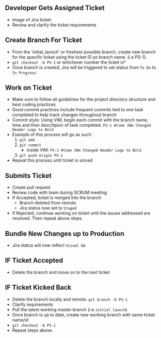 ## Developer Gets Assigned Ticket
*   Image of Jira ticket:
*   Review and clarify the ticket requirements 

## Create Branch For Ticket
*   From the 'initial_launch' or freshest possible branch, create new branch for the specific ticket using the ticket ID as branch name. (i.e PS-1). 
*   `git checkout -b PS-1` or whichever number the ticket is*
*   Once branch is created, Jira will be triggered to set status from `To Do` to `In Progress`

##  Work on Ticket
*   Make sure to follow all guidelines for the project directory structure and best coding practices
*   Good commit practices include frequent commits tied to one task completed to help track changes throughout branch
*   Commit style: Using VIM, begin each commit with the branch name, time and then descritpion of task completed. `PS-1 #time 30m Changed Header Logo to Bold` 
*   Example of this process will go as such:
    1. `git add .`
    2. `git commit`
        - inside VIM: `PS-1 #time 30m Changed Header Logo to Bold` 
    3. `git push origin PS-1`
*   Repeat this process until ticket is solved

##  Submits Ticket
*   Create pull request 
*   Review code with team during SCRUM meeting
*   If Accepted, ticket is merged into the branch
    * Branch deleted from remote. 
    * Jira status now set to `Staged`
*   If Rejected, continue working on ticket until the issues addressed are resolved. Then repeat above steps.

## Bundle New Changes up to Production
*   Jira status will now reflect `Visual QA` 

## IF Ticket Accepted
*   Delete the branch and move on to the next ticket

## IF Ticket Kicked Back
*   Delete the branch locally and remote. `git branch -D PS-1`
*   Clarify requirements
*   Pull the latest working master branch (i.e `initial_launch`)
*   Once branch is up to date, create new working branch with same ticket name/id
*   `git checkout -b PS-1`
*   Repeat steps above.
